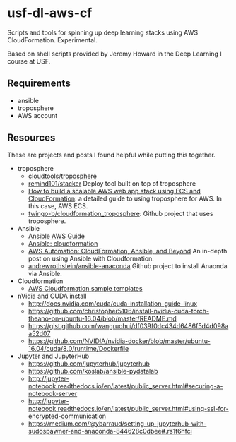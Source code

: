 # usf-dl-aws-cf

Scripts and tools for spinning up deep learning stacks using AWS CloudFormation.  Experimental.

Based on shell scripts provided by Jeremy Howard in the Deep Learning I course at USF.

## Requirements

- ansible
- troposphere
- AWS account

## Resources

These are projects and posts I found helpful while putting this together.

- troposphere
    - [cloudtools/troposphere](https://github.com/cloudtools/troposphere)
    - [remind101/stacker](https://github.com/remind101/stacker)
    Deploy tool built on top of troposphere
    - [How to build a scalable AWS web app stack using ECS and CloudFormation](http://jeanphix.me/2016/06/13/howto-cloudformation-ecs/):
    a detailed guide to using troposphere for AWS.  In this case, AWS ECS.
    - [twingo-b/cloudformation_troposphere](https://github.com/twingo-b/cloudformation_troposphere):
    Github project that uses troposphere.
- Ansible
    - [Ansible AWS Guide](http://docs.ansible.com/ansible/guide_aws.html)
    - [Ansible: cloudformation](http://docs.ansible.com/ansible/cloudformation_module.html)
    - [AWS Automation: CloudFormation, Ansible, and Beyond](https://codeblog.io/aws/automation/2016/05/21/aws-automation-cloudformation-ansible-and-beyond.html)
    An in-depth post on using Ansible with Cloudformation.
    - [andrewrothstein/ansible-anaconda](https://github.com/andrewrothstein/ansible-anaconda)
    Github project to install Anaonda via Ansible.
- Cloudformation
    - [AWS Cloudformation sample templates](http://docs.aws.amazon.com/AWSCloudFormation/latest/UserGuide/sample-templates-services-us-west-2.html)
- nVidia and CUDA install
    - http://docs.nvidia.com/cuda/cuda-installation-guide-linux
    - https://github.com/christopher5106/install-nvidia-cuda-torch-theano-on-ubuntu-16.04/blob/master/README.md
    - https://gist.github.com/wangruohui/df039f0dc434d6486f5d4d098aa52d07
    - https://github.com/NVIDIA/nvidia-docker/blob/master/ubuntu-16.04/cuda/8.0/runtime/Dockerfile
- Jupyter and JupyterHub
    - https://github.com/jupyterhub/jupyterhub
    - https://github.com/koslab/ansible-pydatalab
    - http://jupyter-notebook.readthedocs.io/en/latest/public_server.html#securing-a-notebook-server
    - http://jupyter-notebook.readthedocs.io/en/latest/public_server.html#using-ssl-for-encrypted-communication
    - https://medium.com/@ybarraud/setting-up-jupyterhub-with-sudospawner-and-anaconda-844628c0dbee#.rs1t6hfci